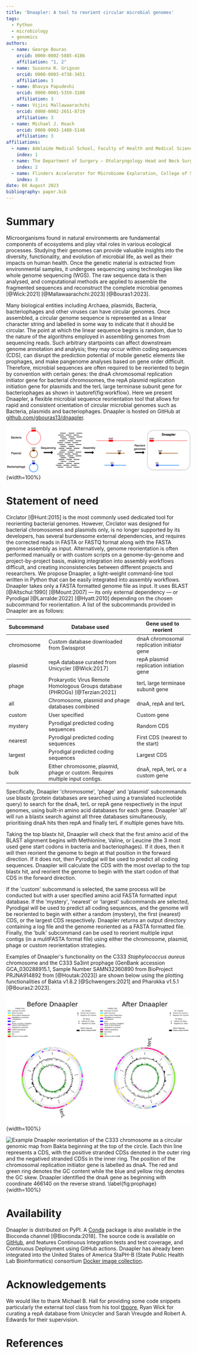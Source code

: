 ```yaml
---
title: 'Dnaapler: A tool to reorient circular microbial genomes'
tags:  
  - Python
  - microbiology
  - genomics
authors:
  - name: George Bouras
    orcid: 0000-0002-5885-4186
    affiliation: "1, 2"
  - name: Susanna R. Grigson
    orcid: 0000-0003-4738-3451
    affiliation: 3
  - name: Bhavya Papudeshi
    orcid: 0000-0001-5359-3100
    affiliation: 3
  - name: Vijini Mallawaarachchi
    orcid: 0000-0002-2651-8719
    affiliation: 3
  - name: Michael J. Roach
    orcid: 0000-0003-1488-5148
    affiliation: 3
affiliations:
  - name: Adelaide Medical School, Faculty of Health and Medical Sciences, The University of Adelaide, Adelaide, South Australia 5005, Australia
    index: 1
  - name: The Department of Surgery – Otolaryngology Head and Neck Surgery, Central Adelaide Local Health Network, Adelaide, South Australia 5000, Australia 
    index: 2
  - name: Flinders Accelerator for Microbiome Exploration, College of Science and Engineering, Flinders University, Bedford Park, Adelaide, South Australia 5042, Australia
    index: 3
date: 08 August 2023  
bibliography: paper.bib
---
```


# Summary

Microorganisms found in natural environments are fundamental components of ecosystems and play vital roles in various ecological processes. Studying their genomes can provide valuable insights into the diversity, functionality, and evolution of microbial life, as well as their impacts on human health. Once the genetic material is extracted from environmental samples, it undergoes sequencing using technologies like whole genome sequencing (WGS). The raw sequence data is then analysed, and computational methods are applied to assemble the fragmented sequences and reconstruct the complete microbial genomes [@Wick:2021] [@Mallawaarachchi:2023] [@Bouras1:2023]. 

Many biological entities including Archaea, plasmids, Bacteria, bacteriophages and other viruses can have circular genomes. Once assembled, a circular genome sequence  is represented as a linear character string and labelled in some way to indicate that it should be circular. The point at which the linear sequence begins is random, due to the nature of the algorithms employed in assembling genomes from sequencing reads. Such arbitrary startpoints can affect downstream genome annotation and analysis; they may occur within coding sequences (CDS), can disrupt the prediction potential of mobile genetic elements like prophages, and make pangenome analyses based on gene order difficult. Therefore, microbial sequences are often required to be reoriented to begin by convention with certain genes: the dnaA chromosomal replication initiator gene for bacterial chromosomes, the repA plasmid replication initiation gene for plasmids and the terL large terminase subunit gene for bacteriophages as shown in \autoref{fig:workflow}. Here we present Dnaapler, a flexible microbial sequence reorientation tool that allows for rapid and consistent orientation of circular microbial genomes such as Bacteria, plasmids and bacteriophages. Dnaapler is hosted on GitHub at [github.com/gbouras13/dnaapler](https://github.com/gbouras13/dnaapler).


![Example microbial genome assembly workflow.\label{fig:workflow}](Dnaapler_figure.png){width=100%}


# Statement of need

Circlator [@Hunt:2015] is the most commonly used dedicated tool for reorienting bacterial genomes. However, Circlator was designed for bacterial chromosomes and plasmids only, is no longer supported by its developers, has several burdensome external dependencies, and requires the corrected reads in FASTA or FASTQ format along with the FASTA genome assembly as input. Alternatively, genome reorientation is often performed manually or with custom scripts on a genome-by-genome and project-by-project basis, making integration into assembly workflows difficult, and creating inconsistencies between different projects and researchers. We propose Dnaapler, a light-weight command-line tool written in Python that can be easily integrated into assembly workflows. Dnaapler takes only a FASTA formatted genome file as input. It uses BLAST [@Altschul:1990] [@Mount:2007] — its only external dependency — or Pyrodigal [@Larralde:2022] [@Hyatt:2010] depending on the chosen subcommand for reorientation. A list of the subcommands provided in Dnaapler are as follows:

| Subcommand       | Database used                                                                 | Gene used to reorient                       |
|------------|-------------------------------------------------------------------------------|---------------------------------------------|
| chromosome       | Custom database downloaded from Swissprot                                     | dnaA chromosomal replication initiator gene |
| plasmid          | repA database curated from Unicycler [@Wick:2017]                             | repA plasmid replication initiation gene    |
| phage            | Prokaryotic Virus Remote Homologous Groups database (PHROGs) [@Terzian:2021]  | terL large terminase subunit gene           |
| all              | Chromosome, plasmid and phage databases combined                              | dnaA, repA and terL                         |
| custom           | User specified                                                                | Custom gene                                 |
| mystery          | Pyrodigal predicted coding sequences                                          | Random CDS                                  |
| nearest          | Pyrodigal predicted coding sequences                                          | First CDS (nearest to the start)            |
| largest          | Pyrodigal predicted coding sequences                                          | Largest CDS                                 |
| bulk             | Either chromosome, plasmid, phage or custom. Requires multiple input contigs. | dnaA, repA, terL or a custom gene           |


Specifically, Dnaapler 'chromosome', 'phage' and 'plasmid' subcommands use blastx (protein databases are searched using a translated nucleotide query) to search for the dnaA, terL or repA gene respectively in the input genomes, using built-in amino acid databases for each gene. Dnaapler 'all' will run a blastx search against all three databases simultaneously, prioritising dnaA hits then repA and finally terL if multiple genes have hits. 

Taking the top blastx hit, Dnaapler will check that the first amino acid of the BLAST alignment begins with Methionine, Valine, or Leucine (the 3 most used gene start codons in bacteria and bacteriophages). If it does, then it will then reorient the genome to begin at that position in the forward direction. If it does not, then Pyrodigal will be used to predict all coding sequences. Dnaapler will calculate the CDS with the most overlap to the top blastx hit, and reorient the genome to begin with the start codon of that CDS in the forward direction. 

If the 'custom' subcommand is selected, the same process will be conducted but with a user specified amino acid FASTA formatted input database. If the 'mystery', 'nearest' or 'largest' subcommands are selected, Pyrodigal will be used to predict all coding sequences, and the genome will be reoriented to begin with either a random (mystery), the first (nearest) CDS, or the largest CDS respectively. Dnaapler returns an output directory containing a log file and the genome reoriented as a FASTA formatted file. Finally, the 'bulk' subcommand can be used to reorient multiple input contigs (in a mulitFASTA format file) using either the chromosome, plasmid, phage or custom reorientation strategies.

Examples of Dnaapler's functionality on the C333 _Staphylococcus aureus_ chromosome and the C333 Sa3int prophage (GenBank accession GCA_030288915.1, Sample Number SAMN32360890 from BioProject PRJNA914892 from [@Houtak:2023]) are shown below using the plotting functionalities of Bakta v1.8.2 [@Schwengers:2021] and Pharokka v1.5.1 [@Bouras2:2023].

![Example Dnaapler reorientation of the c333 Sa3int prophage as a circular genomic map from Pharokka beginning at the top of the circle. Each coloured arrow represents a CDS. The large terminase subunit gene is labelled as terL. Dnaapler identified the terL gene as beginning with coordinate 19146 on the forward strand. \label{fig:prophage}](C333_phage_combined.png){width=100%}

![Example Dnaapler reorientation of the C333 chromosome as a circular genomic map from Bakta beginning at the top of the circle. Each thin line represents a CDS, with the positive stranded CDSs denoted in the outer ring and the negatived stranded CDSs in the inner ring. The position of the chromosomal replication initiator gene is labelled as dnaA. The red and green ring denotes the GC content while the blue and yellow ring denotes the GC skew. Dnaapler identified the dnaA gene as beginning with coordinate 466140 on the reverse strand. \label{fig:prophage}](C333_chromosome_combined.png){width=100%}


# Availability

Dnaapler is distributed on PyPI. A [Conda](https://conda.io/) package is
also available in the Bioconda channel [@Bioconda:2018]. The source code is available on [GitHub](https://github.com/gbouras13/dnaapler),
and features Continuous Integration tests and test coverage, and Continuous Deployment using GitHub actions. Dnaapler has already been integrated into the United States of America StaPH-B (State Public Health Lab Bioinformatics) consortium [Docker image collection](https://github.com/StaPH-B/docker-builds).

# Acknowledgements
We would like to thank Michael B. Hall for providing some code snippets particularly the external tool class from his tool [tbpore](https://github.com/mbhall88/tbpore), Ryan Wick for curating a repA database from Unicycler and Sarah Vreugde and Robert A. Edwards for their supervision.

# References